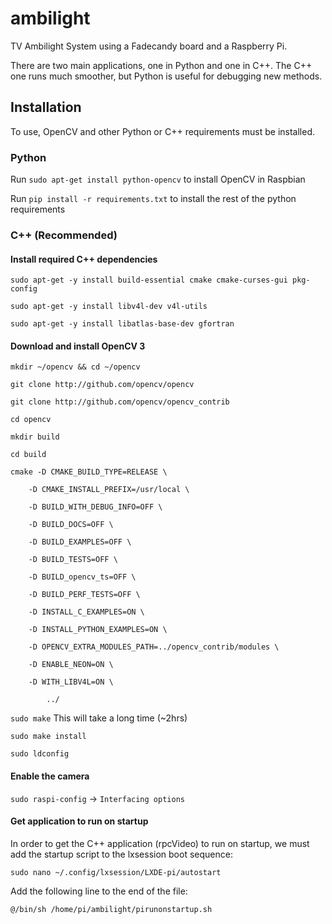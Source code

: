 # ambilight
TV Ambilight System using a Fadecandy board and a Raspberry Pi.

There are two main applications, one in Python and one in C++. The C++ one runs much smoother, but Python is useful for debugging new methods.

## Installation
To use, OpenCV and other Python or C++ requirements must be installed.

### Python
Run `sudo apt-get install python-opencv` to install OpenCV in Raspbian

Run `pip install -r requirements.txt` to install the rest of the python requirements

### C++ (Recommended)

#### Install required C++ dependencies
`sudo apt-get -y install build-essential cmake cmake-curses-gui pkg-config`

`sudo apt-get -y install libv4l-dev v4l-utils`

`sudo apt-get -y install libatlas-base-dev gfortran`

#### Download and install OpenCV 3
`mkdir ~/opencv && cd ~/opencv`

`git clone http://github.com/opencv/opencv`

`git clone http://github.com/opencv/opencv_contrib`

`cd opencv`

`mkdir build`

`cd build`

```
cmake -D CMAKE_BUILD_TYPE=RELEASE \

	-D CMAKE_INSTALL_PREFIX=/usr/local \

	-D BUILD_WITH_DEBUG_INFO=OFF \

	-D BUILD_DOCS=OFF \

	-D BUILD_EXAMPLES=OFF \

	-D BUILD_TESTS=OFF \

	-D BUILD_opencv_ts=OFF \

	-D BUILD_PERF_TESTS=OFF \

	-D INSTALL_C_EXAMPLES=ON \

	-D INSTALL_PYTHON_EXAMPLES=ON \

	-D OPENCV_EXTRA_MODULES_PATH=../opencv_contrib/modules \

	-D ENABLE_NEON=ON \

	-D WITH_LIBV4L=ON \

        ../
```

`sudo make` This will take a long time (~2hrs)

`sudo make install`

`sudo ldconfig`

#### Enable the camera
`sudo raspi-config` -> `Interfacing options`

#### Get application to run on startup
In order to get the C++ application (rpcVideo) to run on startup, we must add the startup script to the lxsession boot sequence:

`sudo nano ~/.config/lxsession/LXDE-pi/autostart`

Add the following line to the end of the file:

`@/bin/sh /home/pi/ambilight/pirunonstartup.sh`
